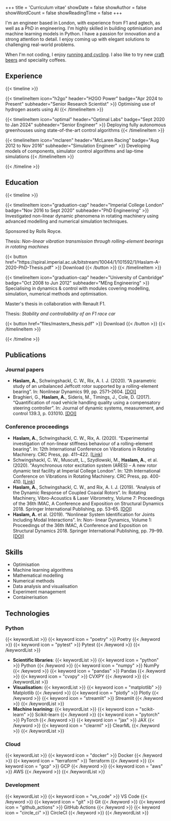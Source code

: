 +++
title = 'Curriculum vitae'
showDate = false
showAuthor = false
showWordCount = false
showReadingTime = false
+++

I'm an engineer based in London, with experience from F1 and agtech, as well as a PhD in engineering. I'm highly skilled in building optimisation and machine learning models in Python. I have a passion for innovation and a strong attention to detail. I enjoy coming up with elegant solutions to challenging real-world problems.

When I'm not coding, I enjoy [running and cycling](https://www.strava.com/athletes/alex_haslam). I also like to try new [craft beers](https://untappd.com/user/alexharryh) and speciality coffees.

## Experience

{{< timeline >}}

{{< timelineItem icon="h2go" header="H2GO Power" badge="Apr 2024 to Present" subheader="Senior Research Scientist" >}}
Optimising use of hydrogen assets using AI
{{< /timelineItem >}}

{{< timelineItem icon="optimal" header="Optimal Labs" badge="Sept 2020 to Jan 2024" subheader="Senior Engineer" >}}
Deploying fully autonomous greenhouses using state-of-the-art control algorithms
{{< /timelineItem >}}

{{< timelineItem icon="mclaren" header="McLaren Racing" badge="Aug 2012 to Nov 2016" subheader="Simulation Engineer" >}}
Developing models of components, simulator control algorithms and lap-time simulations
{{< /timelineItem >}}

{{< /timeline >}}

## Education

{{< timeline >}}

{{< timelineItem icon="graduation-cap" header="Imperial College London" badge="Nov 2016 to Sept 2020" subheader="PhD Engineering" >}}
Investigated non-linear dynamic phenomena in rotating machinery using advanced modelling
and numerical simulation techniques.

<p>Sponsored by Rolls Royce.</p>

<p>Thesis: <em>Non-linear vibration transmission through rolling-element bearings in rotating machines</em></p>
{{< button href="https://spiral.imperial.ac.uk/bitstream/10044/1/101592/1/Haslam-A-2020-PhD-Thesis.pdf" >}}
Download
{{< /button >}}
{{< /timelineItem >}}

{{< timelineItem icon="graduation-cap" header="University of Cambridge" badge="Oct 2008 to Jun 2012" subheader="MEng Engineering" >}}
Specialising in dynamics & control with modules covering modelling, simulation, numerical methods and optimisation.

<p> Master's thesis in collaboration with Renault F1. </p>

<p>Thesis: <em>Stability and controllability of an F1 race car</em></p>
{{< button href="files/masters_thesis.pdf" >}}
Download
{{< /button >}}
{{< /timelineItem >}}

{{< /timeline >}}

## Publications

### Journal papers

- **Haslam, A.**, Schwingshackl, C. W., Rix, A. I. J. (2020). “A parametric study of an unbalanced
  Jeffcott rotor supported by a rolling-element bearing”. In: Nonlinear Dynamics 99, pp. 2571–2604. [[DOI]](https://doi.org/10.1007/s11071-020-05470-4)
- Braghieri, G., **Haslam, A.**, Sideris, M., Timings, J., Cole, D. (2017). “Quantification of road vehicle handling quality using a compensatory steering controller”. In: Journal of dynamic systems, measurement, and control 139.3, p. 031010. [[DOI]](https://doi.org/10.1115/1.4035009)

### Conference proceedings

- **Haslam, A.**, Schwingshackl, C. W., Rix, A. (2020). “Experimental investigation of non-linear stiffness behaviour of a rolling-element bearing”. In: 12th International Conference on Vibrations in Rotating Machinery. CRC Press, pp. 411–422. [[Link]](https://www.taylorfrancis.com/chapters/oa-edit/10.1201/9781003132639-33/experimental-investigation-non-linear-stiffness-behaviour-rolling-element-bearing-haslam-schwingshackl-muscutt-rix-price)
- Schwingshackl, C. W., Muscutt, L., Szydlowski, M., **Haslam, A.**, et al. (2020). "Asynchronous rotor excitation system (ARES) – A new rotor dynamic test facility at Imperial College London". In: 12th International Conference on Vibrations in Rotating Machinery. CRC Press, pp. 400-410. [[Link]](https://www.taylorfrancis.com/chapters/oa-edit/10.1201/9781003132639-32/asynchronous-rotor-excitation-system-ares-new-rotor-dynamic-test-facility-imperial-college-london-schwingshackl%C2%B9-muscutt%C2%B9-szydlowski%C2%B9-haslam%C2%B9-tuzzi%C2%B9-ruffini%C2%B2-price%C2%B3-rix%C2%B3-green%C2%B3)
- **Haslam, A.**, Schwingshackl, C. W., and Rix, A. I. J. (2019). “Analysis of the Dynamic Response of Coupled Coaxial Rotors”. In: Rotating Machinery, Vibro-Acoustics & Laser Vibrometry, Volume 7: Proceedings of the 36th IMAC, A Conference and Exposition on Structural Dynamics 2018. Springer International Publishing, pp. 53–65. [[DOI]](https://doi.org/10.1007/978-3-319-74693-7_6)
- **Haslam, A.** et al. (2019). “Nonlinear System Identification for Joints Including Modal Interactions”. In: Non- linear Dynamics, Volume 1: Proceedings of the 36th IMAC, A Conference and Exposition on Structural Dynamics 2018. Springer International Publishing, pp. 79–99. [[DOI]](https://doi.org/10.1007/978-3-319-74280-9_7)

## Skills

- Optimisation
- Machine learning algorithms
- Mathematical modelling
- Numerical methods
- Data analysis and visualisation
- Experiment management
- Containerisation

## Technologies

### Python

{{< keywordList >}}
{{< keyword icon =  "poetry" >}} Poetry {{< /keyword >}}
{{< keyword icon =  "pytest" >}} Pytest {{< /keyword >}}
{{< /keywordList >}}

- **Scientific libraries**:
  {{< keywordList >}}
  {{< keyword icon =  "python" >}} Python {{< /keyword >}}
  {{< keyword icon =  "numpy" >}} NumPy {{< /keyword >}}
  {{< keyword icon =  "pandas" >}} Pandas {{< /keyword >}}
  {{< keyword icon =  "cvxpy" >}} CVXPY {{< /keyword >}}
  {{< /keywordList >}}
- **Visualisation:**
  {{< keywordList >}}
  {{< keyword icon =  "matplotlib" >}} Matplotlib {{< /keyword >}}
  {{< keyword icon =  "plotly" >}} Plotly {{< /keyword >}}
  {{< keyword icon =  "streamlit" >}} Streamlit {{< /keyword >}}
  {{< /keywordList >}}
- **Machine learining:**
  {{< keywordList >}}
  {{< keyword icon =  "scikit-learn" >}} Scikit-learn {{< /keyword >}}
  {{< keyword icon =  "pytorch" >}} PyTorch {{< /keyword >}}
  {{< keyword icon =  "jax" >}} JAX {{< /keyword >}}
  {{< keyword icon =  "clearml" >}} ClearML {{< /keyword >}}
  {{< /keywordList >}}

### Cloud

{{< keywordList >}}
{{< keyword icon =  "docker" >}} Docker {{< /keyword >}}
{{< keyword icon =  "terraform" >}} Terraform {{< /keyword >}}
{{< keyword icon =  "gcp" >}} GCP {{< /keyword >}}
{{< keyword icon =  "aws" >}} AWS {{< /keyword >}}
{{< /keywordList >}}

### Development

{{< keywordList >}}
{{< keyword icon =  "vs_code" >}} VS Code {{< /keyword >}}
{{< keyword icon =  "git" >}} Git {{< /keyword >}}
{{< keyword icon =  "github_actions" >}} GitHub Actions {{< /keyword >}}
{{< keyword icon =  "circle_ci" >}} CircleCI {{< /keyword >}}
{{< /keywordList >}}

